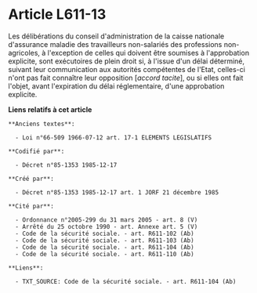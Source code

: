 # Article L611-13

Les délibérations du conseil d'administration de la caisse nationale d'assurance maladie des travailleurs non-salariés des
professions non-agricoles, à l'exception de celles qui doivent être soumises à l'approbation explicite, sont exécutoires de
plein droit si, à l'issue d'un délai déterminé, suivant leur communication aux autorités compétentes de l'Etat, celles-ci
n'ont pas fait connaître leur opposition [*accord tacite*], ou si elles ont fait l'objet, avant l'expiration du délai
réglementaire, d'une approbation explicite.

**Liens relatifs à cet article**

	**Anciens textes**:

	  - Loi n°66-509 1966-07-12 art. 17-1 ELEMENTS LEGISLATIFS

	**Codifié par**:

	  - Décret n°85-1353 1985-12-17

	**Créé par**:

	  - Décret n°85-1353 1985-12-17 art. 1 JORF 21 décembre 1985

	**Cité par**:

	  - Ordonnance n°2005-299 du 31 mars 2005 - art. 8 (V)
	  - Arrêté du 25 octobre 1990 - art. Annexe art. 5 (V)
	  - Code de la sécurité sociale. - art. R611-102 (Ab)
	  - Code de la sécurité sociale. - art. R611-103 (Ab)
	  - Code de la sécurité sociale. - art. R611-104 (Ab)
	  - Code de la sécurité sociale. - art. R611-110 (Ab)

	**Liens**:

	  - TXT_SOURCE: Code de la sécurité sociale. - art. R611-104 (Ab)
